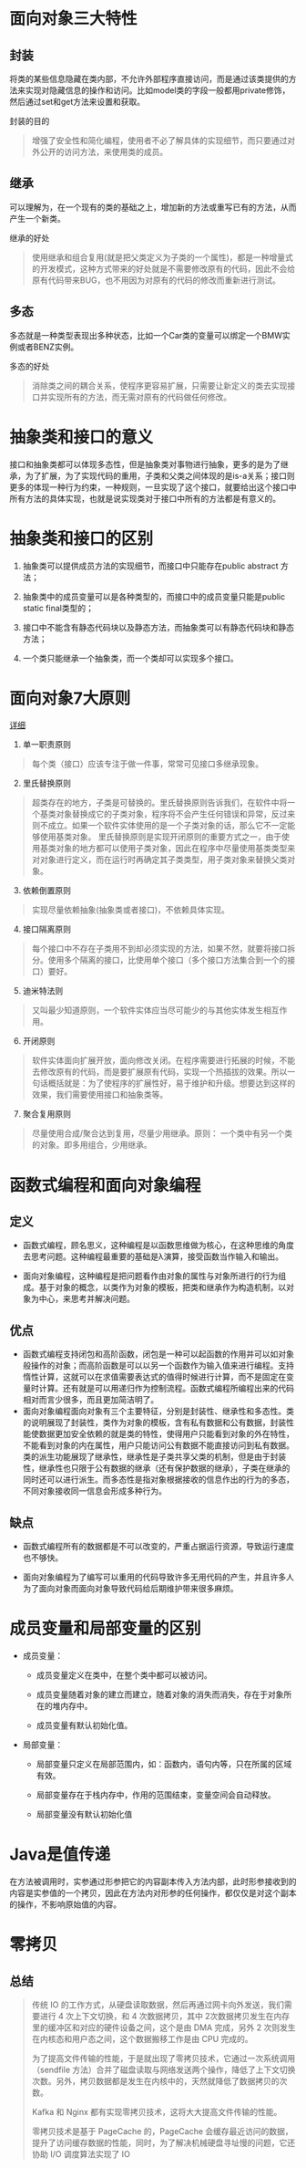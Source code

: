 # 面向对象三大特性
## 封装
将类的某些信息隐藏在类内部，不允许外部程序直接访问，而是通过该类提供的方法来实现对隐藏信息的操作和访问。比如model类的字段一般都用private修饰，然后通过set和get方法来设置和获取。

封装的目的
> 增强了安全性和简化编程，使用者不必了解具体的实现细节，而只要通过对外公开的访问方法，来使用类的成员。
## 继承
可以理解为，在一个现有的类的基础之上，增加新的方法或重写已有的方法，从而产生一个新类。

继承的好处
> 使用继承和组合复用(就是把父类定义为子类的一个属性)，都是一种增量式的开发模式，这种方式带来的好处就是不需要修改原有的代码，因此不会给原有代码带来BUG，也不用因为对原有的代码的修改而重新进行测试。


## 多态
多态就是一种类型表现出多种状态，比如一个Car类的变量可以绑定一个BMW实例或者BENZ实例。

多态的好处
> 消除类之间的耦合关系，使程序更容易扩展，只需要让新定义的类去实现接口并实现所有的方法，而无需对原有的代码做任何修改。

# 抽象类和接口的意义
接口和抽象类都可以体现多态性，但是抽象类对事物进行抽象，更多的是为了继承，为了扩展，为了实现代码的重用，子类和父类之间体现的是is-a关系；接口则更多的体现一种行为约束，一种规则，一旦实现了这个接口，就要给出这个接口中所有方法的具体实现，也就是说实现类对于接口中所有的方法都是有意义的。

# 抽象类和接口的区别
1. 抽象类可以提供成员方法的实现细节，而接口中只能存在public abstract 方法；

2. 抽象类中的成员变量可以是各种类型的，而接口中的成员变量只能是public static final类型的；

3. 接口中不能含有静态代码块以及静态方法，而抽象类可以有静态代码块和静态方法；

4. 一个类只能继承一个抽象类，而一个类却可以实现多个接口。

# 面向对象7大原则
[详细](https://blog.csdn.net/J080624/article/details/84930351)
1. 单一职责原则
> 每个类（接口）应该专注于做一件事，常常可见接口多继承现象。
2. 里氏替换原则
> 超类存在的地方，子类是可替换的。里氏替换原则告诉我们，在软件中将一个基类对象替换成它的子类对象，程序将不会产生任何错误和异常，反过来则不成立。如果一个软件实体使用的是一个子类对象的话，那么它不一定能够使用基类对象。
里氏替换原则是实现开闭原则的重要方式之一，由于使用基类对象的地方都可以使用子类对象，因此在程序中尽量使用基类类型来对对象进行定义，而在运行时再确定其子类类型，用子类对象来替换父类对象。
3. 依赖倒置原则
> 实现尽量依赖抽象(抽象类或者接口)，不依赖具体实现。
4. 接口隔离原则
> 每个接口中不存在子类用不到却必须实现的方法，如果不然，就要将接口拆分。使用多个隔离的接口，比使用单个接口（多个接口方法集合到一个的接口）要好。
5. 迪米特法则
> 又叫最少知道原则，一个软件实体应当尽可能少的与其他实体发生相互作用。
6. 开闭原则
> 软件实体面向扩展开放，面向修改关闭。在程序需要进行拓展的时候，不能去修改原有的代码，而是要扩展原有代码，实现一个热插拔的效果。所以一句话概括就是：为了使程序的扩展性好，易于维护和升级。想要达到这样的效果，我们需要使用接口和抽象类等。
7. 聚合复用原则
> 尽量使用合成/聚合达到复用，尽量少用继承。原则： 一个类中有另一个类的对象。即多用组合，少用继承。

# 函数式编程和面向对象编程
## 定义
- 函数式编程，顾名思义，这种编程是以函数思维做为核心，在这种思维的角度去思考问题。这种编程最重要的基础是λ演算，接受函数当作输入和输出。

- 面向对象编程，这种编程是把问题看作由对象的属性与对象所进行的行为组成。基于对象的概念，以类作为对象的模板，把类和继承作为构造机制，以对象为中心，来思考并解决问题。

## 优点
- 函数式编程支持闭包和高阶函数，闭包是一种可以起函数的作用并可以如对象般操作的对象；而高阶函数是可以以另一个函数作为输入值来进行编程。支持惰性计算，这就可以在求值需要表达式的值得时候进行计算，而不是固定在变量时计算。还有就是可以用递归作为控制流程。函数式编程所编程出来的代码相对而言少很多，而且更加简洁明了。
- 面向对象编程面向对象有三个主要特征，分别是封装性、继承性和多态性。类的说明展现了封装性，类作为对象的模板，含有私有数据和公有数据，封装性能使数据更加安全依赖的就是类的特性，使得用户只能看到对象的外在特性，不能看到对象的内在属性，用户只能访问公有数据不能直接访问到私有数据。类的派生功能展现了继承性，继承性是子类共享父类的机制，但是由于封装性，继承性也只限于公有数据的继承（还有保护数据的继承），子类在继承的同时还可以进行派生。而多态性是指对象根据接收的信息作出的行为的多态，不同对象接收同一信息会形成多种行为。

## 缺点
- 函数式编程所有的数据都是不可以改变的，严重占据运行资源，导致运行速度也不够快。

- 面向对象编程为了编写可以重用的代码导致许多无用代码的产生，并且许多人为了面向对象而面向对象导致代码给后期维护带来很多麻烦。

# 成员变量和局部变量的区别
- 成员变量：

    - 成员变量定义在类中，在整个类中都可以被访问。

    - 成员变量随着对象的建立而建立，随着对象的消失而消失，存在于对象所在的堆内存中。

    - 成员变量有默认初始化值。

- 局部变量：

    - 局部变量只定义在局部范围内，如：函数内，语句内等，只在所属的区域有效。

    - 局部变量存在于栈内存中，作用的范围结束，变量空间会自动释放。

    - 局部变量没有默认初始化值


# Java是值传递
在方法被调用时，实参通过形参把它的内容副本传入方法内部，此时形参接收到的内容是实参值的一个拷贝，因此在方法内对形参的任何操作，都仅仅是对这个副本的操作，不影响原始值的内容。

# 零拷贝
## 总结
>传统 IO 的工作方式，从硬盘读取数据，然后再通过网卡向外发送，我们需要进行 4 次上下文切换，和 4 次数据拷贝，其中 2次数据拷贝发生在内存里的缓冲区和对应的硬件设备之间，这个是由 DMA 完成，另外 2 次则发生在内核态和用户态之间，这个数据搬移工作是由 CPU 完成的。
>
>为了提高文件传输的性能，于是就出现了零拷贝技术，它通过一次系统调用（sendfile 方法）合并了磁盘读取与网络发送两个操作，降低了上下文切换次数。另外，拷贝数据都是发生在内核中的，天然就降低了数据拷贝的次数。
>
>Kafka 和 Nginx 都有实现零拷贝技术，这将大大提高文件传输的性能。
>
>零拷贝技术是基于 PageCache 的，PageCache 会缓存最近访问的数据，提升了访问缓存数据的性能，同时，为了解决机械硬盘寻址慢的问题，它还协助 I/O 调度算法实现了 IO

